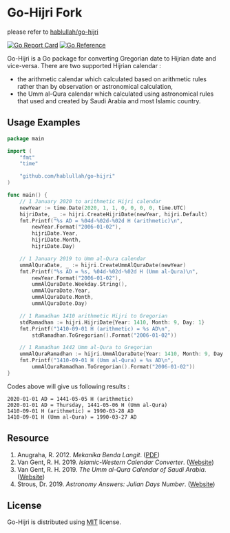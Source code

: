 # Go-Hijri Fork

please refer to [hablullah/go-hijri](github.com/hablullah/go-hijri)

[![Go Report Card][report-badge]][report-url]
[![Go Reference][doc-badge]][doc-url]

Go-Hijri is a Go package for converting Gregorian date to Hijrian date and vice-versa. There are two supported Hijrian calendar :

- the arithmetic calendar which calculated based on arithmetic rules rather than by observation or astronomical calculation,
- the Umm al-Qura calendar which calculated using astronomical rules that used and created by Saudi Arabia and most Islamic country.

## Usage Examples

```go
package main

import (
	"fmt"
	"time"

	"github.com/hablullah/go-hijri"
)

func main() {
	// 1 January 2020 to arithmetic Hijri calendar
	newYear := time.Date(2020, 1, 1, 0, 0, 0, 0, time.UTC)
	hijriDate, _ := hijri.CreateHijriDate(newYear, hijri.Default)
	fmt.Printf("%s AD = %04d-%02d-%02d H (arithmetic)\n",
		newYear.Format("2006-01-02"),
		hijriDate.Year,
		hijriDate.Month,
		hijriDate.Day)

	// 1 January 2019 to Umm al-Qura calendar
	ummAlQuraDate, _ := hijri.CreateUmmAlQuraDate(newYear)
	fmt.Printf("%s AD = %s, %04d-%02d-%02d H (Umm al-Qura)\n",
		newYear.Format("2006-01-02"),
		ummAlQuraDate.Weekday.String(),
		ummAlQuraDate.Year,
		ummAlQuraDate.Month,
		ummAlQuraDate.Day)

	// 1 Ramadhan 1410 arithmetic Hijri to Gregorian
	stdRamadhan := hijri.HijriDate{Year: 1410, Month: 9, Day: 1}
	fmt.Printf("1410-09-01 H (arithmetic) = %s AD\n",
		stdRamadhan.ToGregorian().Format("2006-01-02"))

	// 1 Ramadhan 1442 Umm al-Qura to Gregorian
	ummAlQuraRamadhan := hijri.UmmAlQuraDate{Year: 1410, Month: 9, Day: 1}
	fmt.Printf("1410-09-01 H (Umm al-Qura) = %s AD\n",
		ummAlQuraRamadhan.ToGregorian().Format("2006-01-02"))
}
```

Codes above will give us following results :

```
2020-01-01 AD = 1441-05-05 H (arithmetic)
2020-01-01 AD = Thursday, 1441-05-06 H (Umm al-Qura)
1410-09-01 H (arithmetic) = 1990-03-28 AD
1410-09-01 H (Umm al-Qura) = 1990-03-27 AD
```

## Resource

1. Anugraha, R. 2012. _Mekanika Benda Langit_. ([PDF][pdf-rinto-anugraha])
2. Van Gent, R. H. 2019. _Islamic-Western Calendar Converter_. ([Website][web-van-gent-1])
3. Van Gent, R. H. 2019. _The Umm al-Qura Calendar of Saudi Arabia_. ([Website][web-van-gent-2])
4. Strous, Dr. 2019. _Astronomy Answers: Julian Days Number_. ([Website][web-astronomy-answers])

## License

Go-Hijri is distributed using [MIT](http://choosealicense.com/licenses/mit/) license.

[report-badge]: https://goreportcard.com/badge/github.com/hablullah/go-hijri
[report-url]: https://goreportcard.com/report/github.com/hablullah/go-hijri
[doc-badge]: https://pkg.go.dev/badge/github.com/hablullah/go-hijri.svg
[doc-url]: https://pkg.go.dev/github.com/hablullah/go-hijri

[pdf-rinto-anugraha]: https://simpan.ugm.ac.id/s/GcxKuyZWn8Rshnn
[web-van-gent-1]: https://webspace.science.uu.nl/~gent0113/islam/islam_tabcal.htm
[web-van-gent-2]: https://webspace.science.uu.nl/~gent0113/islam/ummalqura.htm
[web-astronomy-answers]: https://www.aa.quae.nl/en/reken/juliaansedag.html
